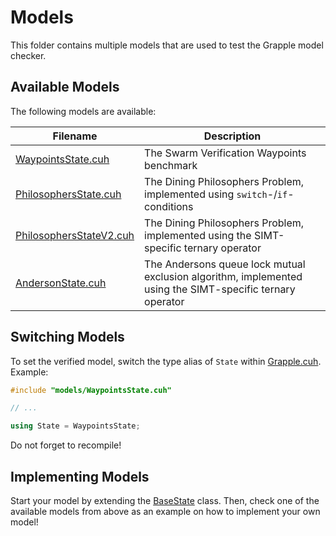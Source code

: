 # Models

This folder contains multiple models that are used to test the Grapple model checker.

## Available Models

The following models are available:

| Filename | Description |
| -------- | ----------- |
| [WaypointsState.cuh](./WaypointsState.cuh) | The Swarm Verification Waypoints benchmark |
| [PhilosophersState.cuh](./PhilosophersState.cuh) | The Dining Philosophers Problem, implemented using `switch`-/`if`-conditions |
| [PhilosophersStateV2.cuh](./PhilosophersStateV2.cuh) | The Dining Philosophers Problem, implemented using the SIMT-specific ternary operator |
| [AndersonState.cuh](./AndersonState.cuh) | The Andersons queue lock mutual exclusion algorithm, implemented using the SIMT-specific ternary operator |

## Switching Models

To set the verified model, switch the type alias of `State` within [Grapple.cuh](../Grapple.cuh). Example:

```cpp
#include "models/WaypointsState.cuh"

// ...

using State = WaypointsState;
```

Do not forget to recompile!

## Implementing Models

Start your model by extending the [BaseState](./BaseState.cuh) class. Then, check one of the available models from above as an example on how to implement your own model!
